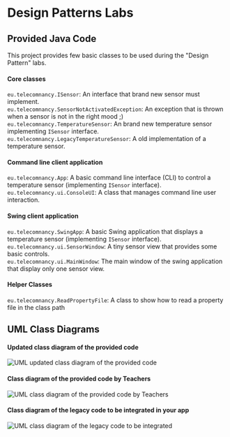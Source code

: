 Design Patterns Labs
=========

## Provided Java Code

This project provides few basic classes to be used during the "Design Pattern" labs.  


#### Core classes

`eu.telecomnancy.ISensor`: An interface that brand new sensor must implement.  
`eu.telecomnancy.SensorNotActivatedException`: An exception that is thrown when a sensor is not in the right mood ;)  
`eu.telecomnancy.TemperatureSensor`: An brand new temperature sensor implementing `ISensor` interface.  
`eu.telecomnancy.LegacyTemperatureSensor`: A old implementation of a temperature sensor.  

#### Command line client application

`eu.telecomnancy.App`: A basic command line interface (CLI) to control a temperature sensor (implementing `ISensor` interface).  
`eu.telecomnancy.ui.ConsoleUI`: A class that manages command line user interaction.  

#### Swing client application

`eu.telecomnancy.SwingApp`: A basic Swing application that displays a temperature sensor (implementing `ISensor` interface).  
`eu.telecomnancy.ui.SensorWindow`: A tiny sensor view that provides some basic controls.  
`eu.telecomnancy.ui.MainWindow`: The main window of the swing application that display only one sensor view.  

#### Helper Classes

`eu.telecomnancy.ReadPropertyFile`: A class to show how to read a property file in the class path

## UML Class Diagrams

#### Updated class diagram of the provided code

![UML updated class diagram of the provided code](https://bytebucket.org/EricPerlinski/tp-design-pattern-perlinsk1u/raw/953bb667cc955da6a3bad25b65e2d0e1baaa5320/uml/new-class-diagram.png?token=2eb7061d622862730afa764ac0a681d1e80dfd56)

#### Class diagram of the provided code by Teachers

![UML class diagram of the provided code by Teachers](https://bytebucket.org/telecomnancy-pcd/design-patterns-lab/raw/c75905ab438c893770f196fb18c57c1344877169/uml/class-diagram.png)

#### Class diagram of the legacy code to be integrated in your app

![UML class diagram of the legacy code to be integrated](https://bytebucket.org/telecomnancy-pcd/design-patterns-lab/raw/c75905ab438c893770f196fb18c57c1344877169/uml/legacy-class-diagram.png)
